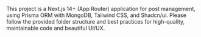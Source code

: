 <!-- Use this file to provide workspace-specific custom instructions to Copilot. For more details, visit https://code.visualstudio.com/docs/copilot/copilot-customization#_use-a-githubcopilotinstructionsmd-file -->

This project is a Next.js 14+ (App Router) application for post management, using Prisma ORM with MongoDB, Tailwind CSS, and Shadcn/ui. Please follow the provided folder structure and best practices for high-quality, maintainable code and beautiful UI/UX.
